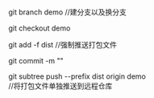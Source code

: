 ##

git branch demo //建分支以及换分支

git checkout demo

git add -f dist //强制推送打包文件

git commit -m ""

git subtree push --prefix dist origin demo  
//将打包文件单独推送到远程仓库
